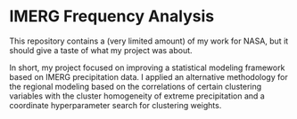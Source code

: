 # IMERG Frequency Analysis

This repository contains a (very limited amount) of my work for NASA, but it should give a taste of what my project was about. 

In short, my project focused on improving a statistical modeling framework based on IMERG precipitation data. I applied an alternative methodology for the regional modeling based on the correlations of certain clustering variables with the cluster homogeneity of extreme precipitation and a coordinate hyperparameter search for clustering weights. 
